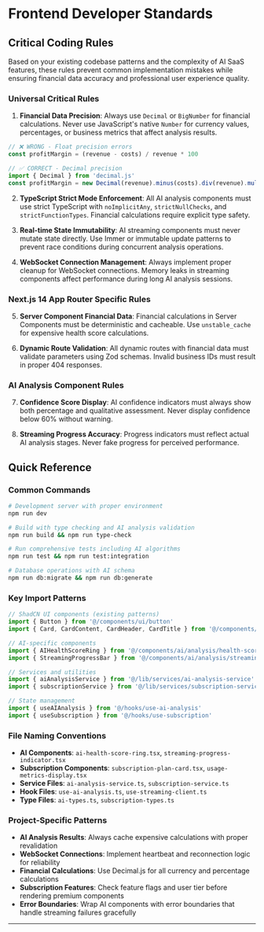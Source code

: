 # Frontend Developer Standards

## Critical Coding Rules

Based on your existing codebase patterns and the complexity of AI SaaS features, these rules prevent common implementation mistakes while ensuring financial data accuracy and professional user experience quality.

### Universal Critical Rules

1. **Financial Data Precision**: Always use `Decimal` or `BigNumber` for financial calculations. Never use JavaScript's native `Number` for currency values, percentages, or business metrics that affect analysis results.

```typescript
// ❌ WRONG - Float precision errors
const profitMargin = (revenue - costs) / revenue * 100

// ✅ CORRECT - Decimal precision
import { Decimal } from 'decimal.js'
const profitMargin = new Decimal(revenue).minus(costs).div(revenue).mul(100)
```

2. **TypeScript Strict Mode Enforcement**: All AI analysis components must use strict TypeScript with `noImplicitAny`, `strictNullChecks`, and `strictFunctionTypes`. Financial calculations require explicit type safety.

3. **Real-time State Immutability**: AI streaming components must never mutate state directly. Use Immer or immutable update patterns to prevent race conditions during concurrent analysis operations.

4. **WebSocket Connection Management**: Always implement proper cleanup for WebSocket connections. Memory leaks in streaming components affect performance during long AI analysis sessions.

### Next.js 14 App Router Specific Rules

5. **Server Component Financial Data**: Financial calculations in Server Components must be deterministic and cacheable. Use `unstable_cache` for expensive health score calculations.

6. **Dynamic Route Validation**: All dynamic routes with financial data must validate parameters using Zod schemas. Invalid business IDs must result in proper 404 responses.

### AI Analysis Component Rules

7. **Confidence Score Display**: AI confidence indicators must always show both percentage and qualitative assessment. Never display confidence below 60% without warning.

8. **Streaming Progress Accuracy**: Progress indicators must reflect actual AI analysis stages. Never fake progress for perceived performance.

## Quick Reference

### Common Commands
```bash
# Development server with proper environment
npm run dev

# Build with type checking and AI analysis validation
npm run build && npm run type-check

# Run comprehensive tests including AI algorithms
npm run test && npm run test:integration

# Database operations with AI schema
npm run db:migrate && npm run db:generate
```

### Key Import Patterns
```typescript
// ShadCN UI components (existing patterns)
import { Button } from '@/components/ui/button'
import { Card, CardContent, CardHeader, CardTitle } from '@/components/ui/card'

// AI-specific components
import { AIHealthScoreRing } from '@/components/ai/analysis/health-score-ring'
import { StreamingProgressBar } from '@/components/ai/analysis/streaming-progress-bar'

// Services and utilities
import { aiAnalysisService } from '@/lib/services/ai-analysis-service'
import { subscriptionService } from '@/lib/services/subscription-service'

// State management
import { useAIAnalysis } from '@/hooks/use-ai-analysis'
import { useSubscription } from '@/hooks/use-subscription'
```

### File Naming Conventions
- **AI Components**: `ai-health-score-ring.tsx`, `streaming-progress-indicator.tsx`
- **Subscription Components**: `subscription-plan-card.tsx`, `usage-metrics-display.tsx`
- **Service Files**: `ai-analysis-service.ts`, `subscription-service.ts`
- **Hook Files**: `use-ai-analysis.ts`, `use-streaming-client.ts`
- **Type Files**: `ai-types.ts`, `subscription-types.ts`

### Project-Specific Patterns
- **AI Analysis Results**: Always cache expensive calculations with proper revalidation
- **WebSocket Connections**: Implement heartbeat and reconnection logic for reliability
- **Financial Calculations**: Use Decimal.js for all currency and percentage calculations
- **Subscription Features**: Check feature flags and user tier before rendering premium components
- **Error Boundaries**: Wrap AI components with error boundaries that handle streaming failures gracefully

---
